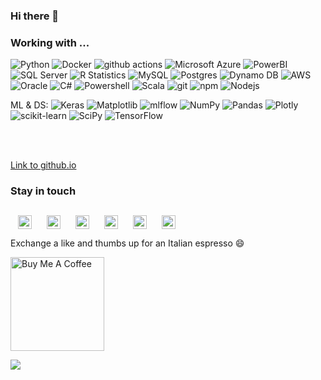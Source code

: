 ### Hi there 👋


<h3>Working with ... </h3>
<p>

  <img alt="Python" src="https://img.shields.io/badge/-Python-45b8d8?style=flat-square&logo=Python&logoColor=white" />
  <img alt="Docker" src="https://img.shields.io/badge/-R-46a2f1?style=flat-square&logo=R&logoColor=white" />
  <img alt="github actions" src="https://img.shields.io/badge/-Github_Actions-2088FF?style=flat-square&logo=github-actions&logoColor=white" />
  <img alt="Microsoft Azure" src="https://img.shields.io/badge/-Azure-1a73e8?style=flat-square&logo=Microsoft-azure&logoColor=white" />
  <img alt="PowerBI" src="https://img.shields.io/badge/PowerBI-F2C811?style=flat-square&logo=powerbi&logoColor=black" />
  <img alt="SQL Server" src="https://img.shields.io/badge/Microsoft%20SQL%20Server-CC2927?style=flat-square&logo=microsoft%20sql%20server&logoColor=white" />
  <img alt= "R Statistics" src="https://img.shields.io/badge/R-%23276DC3.svg?style=flat-square&logo=r&logoColor=white">
  <img alt= "MySQL" src="https://img.shields.io/badge/MySQL-%2300f.svg?style=flat-square&logo=mysql&logoColor=white" />
  <img alt= "Postgres" src="https://img.shields.io/badge/Postgres-%23316192.svg?style=flat-square&logo=postgresql&logoColor=white" />
  <img alt= "Dynamo DB" src="https://img.shields.io/badge/Amazon%20DynamoDB-4053D6?style=flat-square&logo=Amazon%20DynamoDB&logoColor=white" />
  <img alt= "AWS" src="https://img.shields.io/badge/AWS-%23FF9900.svg?style=flat-square&logo=amazon-aws&logoColor=white" />
  <img alt= "Oracle" src="https://img.shields.io/badge/Oracle-F80000?style=flat-square&logo=oracle&logoColor=white" />
  <img alt= "C#" src="https://img.shields.io/badge/C%23-%23239120.svg?style=flat-square&logo=c-sharp&logoColor=white" />
  <img alt= "Powershell" src="https://img.shields.io/badge/PowerShell-%235391FE.svg?style=flat-square&logo=powershell&logoColor=white" />
  <img alt= "Scala" src="https://img.shields.io/badge/scala-%23DC322F.svg?style=flat-square&logo=scala&logoColor=white" />
  <img alt="git" src="https://img.shields.io/badge/-Git-F05032?style=flat-square&logo=git&logoColor=white" />
  <img alt="npm" src="https://img.shields.io/badge/-NPM-CB3837?style=flat-square&logo=npm&logoColor=white" />
  <img alt="Nodejs" src="https://img.shields.io/badge/-Nodejs-43853d?style=flat-square&logo=Node.js&logoColor=white" />
</p>

ML & DS: 
![Keras](https://img.shields.io/badge/Keras-%23D00000.svg?style=flat-square&logo=Keras&logoColor=white)
![Matplotlib](https://img.shields.io/badge/Matplotlib-%23ffffff.svg?style=flat-square&logo=Matplotlib&logoColor=black)
![mlflow](https://img.shields.io/badge/mlflow-%23d9ead3.svg?style=flat-square&logo=numpy&logoColor=blue)
![NumPy](https://img.shields.io/badge/numpy-%23013243.svg?style=flat-square&logo=numpy&logoColor=white)
![Pandas](https://img.shields.io/badge/pandas-%23150458.svg?style=flat-square&logo=pandas&logoColor=white)
![Plotly](https://img.shields.io/badge/Plotly-%233F4F75.svg?style=flat-square&logo=plotly&logoColor=white)
![scikit-learn](https://img.shields.io/badge/scikit--learn-%23F7931E.svg?style=flat-square&logo=scikit-learn&logoColor=white)
![SciPy](https://img.shields.io/badge/SciPy-%230C55A5.svg?style=flat-square&logo=scipy&logoColor=%white)
![TensorFlow](https://img.shields.io/badge/TensorFlow-%23FF6F00.svg?style=flat-square&logo=TensorFlow&logoColor=white)

<!-- List of badges: https://ileriayo.github.io/markdown-badges/ -->

<!--
### Hi there <img src="https://media.giphy.com/media/hvRJCLFzcasrR4ia7z/giphy.gif" width="25px">
-->
<br />
<br />
<!--
<a href="https://twitter.com/tomaz_tsql">
  <img align="left" alt="Tomaz Kastrun | Twitter" width="22px" src="https://raw.githubusercontent.com/peterthehan/peterthehan/master/assets/twitter.svg" />
</a>
<a href="https://www.linkedin.com/in/tomaztsql/">
  <img align="left" alt="Tomaz's LinkedIN" width="22px" src="https://raw.githubusercontent.com/peterthehan/peterthehan/master/assets/linkedin.svg" />
</a>
<a href="https://open.spotify.com/user/">
  <img align="left" alt="Tomaz's Spotify" width="22px" src="https://raw.githubusercontent.com/peterthehan/peterthehan/master/assets/spotify.svg" />
</a> -->

<!--
![Tomaztk github stats](https://github-readme-stats.vercel.app/api?username=tomaztk) 
-->

<!-- ![Top Langs](https://github-readme-stats.vercel.app/api/top-langs/?username=tomaztk&layout=compact) -->

<!--
**tomaztk/tomaztk** is a ✨ _special_ ✨ repository because its `README.md` (this file) appears on your GitHub profile.


Here are some ideas to get you started:

- 🔭 I’m currently working on ...
- 🌱 I’m currently learning ...
- 👯 I’m looking to collaborate on ...
- 🤔 I’m looking for help with ...
- 💬 Ask me about ...
- 📫 How to reach me: ...
- 😄 Pronouns: ...
- ⚡ Fun fact: ...
-->

[Link to github.io](https://tomaztk.github.io/)


### Stay in touch

[<img align="left" alt="Blog" width="22px" src="https://cdn.jsdelivr.net/npm/simple-icons@3.13.0/icons/wordpress.svg" style="margin: 12px;"/>](https://tomaztsql.wordpress.com/)
[<img align="left" alt="LinkedIn" width="22px" src="https://cdn.jsdelivr.net/npm/simple-icons@v3/icons/linkedin.svg"  style="margin: 12px;"/>](https://www.linkedin.com/in/tomaztsql)
[<img align="left" alt="Email" width="22px" src="https://cdn.jsdelivr.net/npm/simple-icons@v3/icons/gmail.svg"  style="margin: 12px;"/>](mailto:tomaztsql@gmail.com)
[<img align="left" alt="Twitter" width="22px" src="https://cdn.jsdelivr.net/npm/simple-icons@3.13.0/icons/twitter.svg" style="margin: 12px;" />](https://twitter.com/tomaz_tsql)
[<img align="left" alt="Github" width="22px" src="https://cdn.jsdelivr.net/npm/simple-icons@3.13.0/icons/github.svg" style="margin: 12px;" />](https://github.com/tomaztk)
[<img align="left" alt="Medium" width="22px" src="https://cdn.jsdelivr.net/npm/simple-icons@3.13.0/icons/medium.svg" style="margin: 12px;" />](https://medium.com/@tomazkastrun)


<br />
<br />

Exchange a like and thumbs up for an Italian espresso 😄
<br />

<a href="https://www.buymeacoffee.com/tomazkastrun" target="_blank"><img src="https://cdn.buymeacoffee.com/buttons/v2/default-red.png" alt="Buy Me A Coffee" width="150" ></a>

![](https://visitor-badge.glitch.me/badge?page_id=tomaztk.tomaztk)

